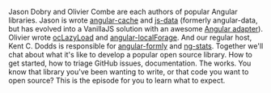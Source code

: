 Jason Dobry and Olivier Combe are each authors of popular Angular libraries. Jason is wrote
[angular-cache](https://github.com/jmdobry/angular-cache) and [js-data](https://github.com/js-data/js-data)
(formerly angular-data, but has evolved into a VanillaJS solution with an awesome
[Angular adapter](https://github.com/js-data/js-data-angular)). Olivier wrote
[ocLazyLoad](https://github.com/ocombe/ocLazyLoad) and
[angular-localForage](https://github.com/ocombe/angular-localForage). And our regular host, Kent C. Dodds is responsible
for [angular-formly](https://github.com/formly-js/angular-formly) and [ng-stats](https://github.com/kentcdodds/ng-stats).
Together we'll chat about what it's like to develop a popular open source library. How to get started, how to triage
GitHub issues, documentation. The works. You know that library you've been wanting to write, or that code you want to
open source? This is the episode for you to learn what to expect.
